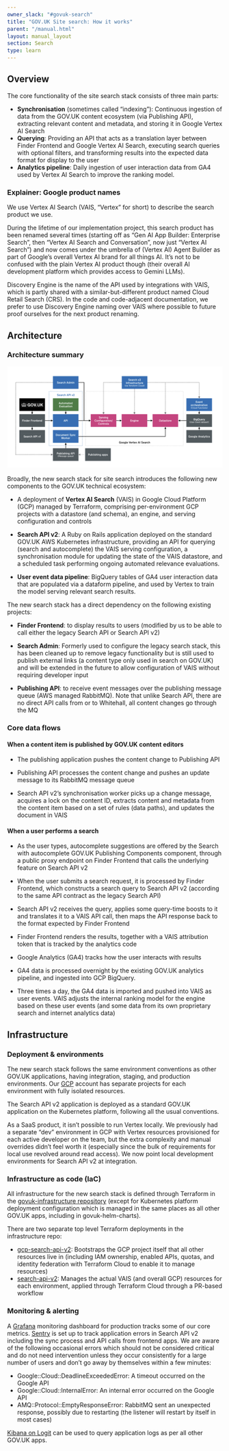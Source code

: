 ```yaml
---
owner_slack: "#govuk-search"
title: "GOV.UK Site search: How it works"
parent: "/manual.html"
layout: manual_layout
section: Search
type: learn
---
```


## Overview

The core functionality of the site search stack consists of three main parts:

- **Synchronisation** (sometimes called “indexing”): Continuous ingestion of data from the GOV.UK content ecosystem (via Publishing API), extracting relevant content and metadata, and storing it in Google Vertex AI Search
- **Querying**: Providing an API that acts as a translation layer between Finder Frontend and Google Vertex AI Search, executing search queries with optional filters, and transforming results into the expected data format for display to the user
- **Analytics pipeline**: Daily ingestion of user interaction data from GA4 used by Vertex AI Search to improve the ranking model.

### Explainer: Google product names

We use Vertex AI Search (VAIS, “Vertex” for short) to describe the search product we use.

During the lifetime of our implementation project, this search product has been renamed several times (starting off as “Gen AI App Builder: Enterprise Search”, then “Vertex AI Search and Conversation”, now just “Vertex AI Search”) and now comes under the umbrella of (Vertex AI) Agent Builder as part of Google’s overall Vertex AI brand for all things AI. It’s not to be confused with the plain Vertex AI product though (their overall AI development platform which provides access to Gemini LLMs).

Discovery Engine is the name of the API used by integrations with VAIS, which is partly shared with a similar-but-different product named Cloud Retail Search (CRS). In the code and code-adjacent documentation, we prefer to use Discovery Engine naming over VAIS where possible to future proof ourselves for the next product renaming.

## Architecture

### Architecture summary

![site-search-diagram][link-1]

Broadly, the new search stack for site search introduces the following new components to the GOV.UK technical ecosystem:

- A deployment of **Vertex AI Search** (VAIS) in Google Cloud Platform (GCP) managed by Terraform, comprising per-environment GCP projects with a datastore (and schema), an engine, and serving configuration and controls

- **Search API v2**: A Ruby on Rails application deployed on the standard GOV.UK AWS Kubernetes infrastructure, providing an API for querying (search and autocomplete) the VAIS serving configuration, a synchronisation module for updating the state of the VAIS datastore, and a scheduled task performing ongoing automated relevance evaluations.

- **User event data pipeline**: BigQuery tables of GA4 user interaction data that are populated via a dataform pipeline, and used by Vertex to train the model serving relevant search results.

The new search stack has a direct dependency on the following existing projects:

- **Finder Frontend**: to display results to users (modified by us to be able to call either the legacy Search API or Search API v2)

- **Search Admin**: Formerly used to configure the legacy search stack, this has been cleaned up to remove legacy functionality but is still used to publish external links (a content type only used in search on GOV.UK) and will be extended in the future to allow configuration of VAIS without requiring developer input

- **Publishing API**: to receive event messages over the publishing message queue (AWS managed RabbitMQ). Note that unlike Search API, there are no direct API calls from or to Whitehall, all content changes go through the MQ

### Core data flows

#### When a content item is published by GOV.UK content editors

- The publishing application pushes the content change to Publishing API

- Publishing API processes the content change and pushes an update message to its RabbitMQ message queue

- Search API v2’s synchronisation worker picks up a change message, acquires a lock on the content ID, extracts content and metadata from the content item based on a set of rules (data paths), and updates the document in VAIS

#### When a user performs a search

- As the user types, autocomplete suggestions are offered by the Search with autocomplete GOV.UK Publishing Components component, through a public proxy endpoint on Finder Frontend that calls the underlying feature on Search API v2

- When the user submits a search request, it is processed by Finder Frontend, which constructs a search query to Search API v2 (according to the same API contract as the legacy Search API)

- Search API v2 receives the query, applies some query-time boosts to it and translates it to a VAIS API call, then maps the API response back to the format expected by Finder Frontend

- Finder Frontend renders the results, together with a VAIS attribution token that is tracked by the analytics code

- Google Analytics (GA4) tracks how the user interacts with results

- GA4 data is processed overnight by the existing GOV.UK analytics pipeline, and ingested into GCP BigQuery.

- Three times a day, the GA4 data is imported and pushed into VAIS as user events. VAIS adjusts the internal ranking model for the engine based on these user events (and some data from its own proprietary search and internet analytics data)

## Infrastructure

### Deployment & environments

The new search stack follows the same environment conventions as other GOV.UK applications, having integration, staging, and production environments. Our [GCP][link-8] account has separate projects for each environment with fully isolated resources.

The Search API v2 application is deployed as a standard GOV.UK application on the Kubernetes platform, following all the usual conventions.

As a SaaS product, it isn’t possible to run Vertex locally. We previously had a separate “dev” environment in GCP with Vertex resources provisioned for each active developer on the team, but the extra complexity and manual overrides didn’t feel worth it (especially since the bulk of requirements for local use revolved around read access). We now point local development environments for Search API v2 at integration.

### Infrastructure as code (IaC)

All infrastructure for the new search stack is defined through Terraform in the [govuk-infrastructure repository][link-3] (except for Kubernetes platform deployment configuration which is managed in the same places as all other GOV.UK apps, including in govuk-helm-charts).

There are two separate top level Terraform deployments in the infrastructure repo:

- [gcp-search-api-v2][link-4]: Bootstraps the GCP project itself that all other resources live in (including IAM ownership, enabled APIs, quotas, and identity federation with Terraform Cloud to enable it to manage resources)
- [search-api-v2][link-5]: Manages the actual VAIS (and overall GCP) resources for each environment, applied through Terraform Cloud through a PR-based workflow

### Monitoring & alerting

A [Grafana][link-2] monitoring dashboard for production tracks some of our core metrics.
[Sentry][link-6] is set up to track application errors in Search API v2 including the sync process and API calls from frontend apps.
We are aware of the following occasional errors which should not be considered critical and do not need intervention unless they occur consistently for a large number of users and don’t go away by themselves within a few minutes:

- Google::Cloud::DeadlineExceededError: A timeout occurred on the Google API
- Google::Cloud::InternalError: An internal error occurred on the Google API
- AMQ::Protocol::EmptyResponseError: RabbitMQ sent an unexpected response, possibly due to restarting (the listener will restart by itself in most cases)

[Kibana on Logit][link-7] can be used to query application logs as per all other GOV.UK apps.

[link-1]: ../images/site-search-diagram.png
[link-2]: https://grafana.eks.production.govuk.digital/d/govuk-search/gov-uk-search?orgId=1&from=now-24h&to=now&timezone=browser
[link-3]: https://github.com/alphagov/govuk-infrastructure
[link-4]: https://github.com/alphagov/govuk-infrastructure/tree/main/terraform/deployments/gcp-search-api-v2
[link-5]: https://github.com/alphagov/govuk-infrastructure/tree/main/terraform/deployments/search-api-v2
[link-6]: https://govuk.sentry.io/projects/app-search-api-v2/?project=4505862568935424
[link-7]: https://dashboard.logit.io/sign-in
[link-8]: /manual/google-cloud-platform-gcp
